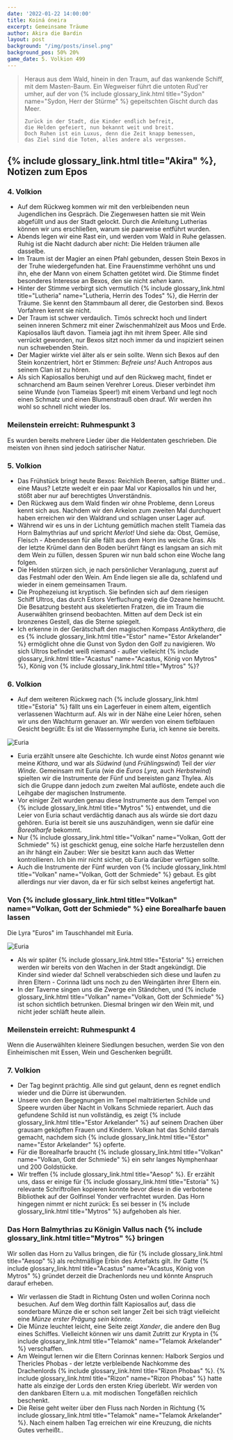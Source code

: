 ```yaml
---
date: '2022-01-22 14:00:00'
title: Koiná óneira
excerpt: Gemeinsame Träume
author: Akira die Bardin
layout: post
background: "/img/posts/insel.png"
background_pos: 50% 20%
game_date: 5. Volkion 499
---
```


<div class="rhyme">
  <blockquote>
    Heraus aus dem Wald, hinein in den Traum,
    auf das wankende Schiff, mit dem Masten-Baum.
    Ein Wegweiser führt die untoten Rud'rer umher,
    auf der von {% include glossary_link.html title="Sydon" name="Sydon, Herr der Stürme" %} gepeitschten Gischt durch das Meer.

    Zurück in der Stadt, die Kinder endlich befreit,
    die Helden gefeiert, nun bekannt weit und breit.
    Doch Ruhen ist ein Luxus, denn die Zeit knapp bemessen,
    das Ziel sind die Toten, alles andere als vergessen.
  </blockquote>
</div>

## {% include glossary_link.html title="Akira" %}, Notizen zum Epos

### 4. Volkion
* Auf dem Rückweg kommen wir mit den verbleibenden neun Jugendlichen ins Gespräch. Die Ziegenwesen hatten sie mit Wein abgefüllt und aus der Stadt gelockt. Durch die Anleitung Lutherias können wir uns erschließen, warum sie paarweise entführt wurden.
* Abends legen wir eine Rast ein, und werden vom Wald in Ruhe gelassen. Ruhig ist die Nacht dadurch aber nicht: Die Helden träumen alle dasselbe.
* Im Traum ist der Magier an einen Pfahl gebunden, dessen Stein Bexos in der Truhe wiedergefunden hat. Eine Frauenstimme verhöhnt uns und ihn, ehe der Mann von einem Schatten getötet wird. Die Stimme findet besonderes Interesse an Bexos, den sie nicht _sehen_ kann.
* Hinter der Stimme verbirgt sich vermutlich {% include glossary_link.html title="Lutheria" name="Lutheria, Herrin des Todes" %}, die Herrin der Träume. Sie kennt den Stammbaum all derer, die Gestorben sind. Bexos Vorfahren kennt sie nicht.
* Der Traum ist schwer verdaulich. Timós schreckt hoch und lindert seinen inneren Schmerz mit einer Zwischenmahlzeit aus Moos und Erde. Kapiosallos läuft davon. Tiameia jagt ihn mit ihrem Speer. Alle sind verrückt geworden, nur Bexos sitzt noch immer da und inspiziert seinen nun schwebenden Stein.
* Der Magier wirkte viel älter als er sein sollte. Wenn sich Bexos auf den Stein konzentriert, hört er Stimmen: _Befreie uns!_ Auch Antropos aus seinem Clan ist zu hören.
* Als sich Kapiosallos beruhigt und auf den Rückweg macht, findet er schnarchend am Baum seinen Verehrer Loreus. Dieser verbindet ihm seine Wunde (von Tiameias Speer!) mit einem Verband und legt noch einen Schmatz und einen Blumenstrauß oben drauf. Wir werden ihn wohl so schnell nicht wieder los.

<div class="infobox">
  <h3>Meilenstein erreicht: Ruhmespunkt 3</h3>
  <p class="reward">Es wurden bereits mehrere Lieder über die Heldentaten geschrieben. Die meisten von ihnen sind jedoch satirischer Natur.</p>
</div>

### 5. Volkion
* Das Frühstück bringt heute Bexos: Reichlich Beeren, saftige Blätter und.. eine Maus? Letzte wedelt er ein paar Mal vor Kapiosallos hin und her, stößt aber nur auf berechtigtes Unverständnis.
* Den Rückweg aus dem Wald finden wir ohne Probleme, denn Loreus kennt sich aus. Nachdem wir den Arkelon zum zweiten Mal durchquert haben erreichen wir den Waldrand und schlagen unser Lager auf.
* Während wir es uns in der Lichtung gemütlich machen stellt Tiameia das Horn Balmythrias auf und spricht _Merlot!_ Und siehe da: Obst, Gemüse, Fleisch - Abendessen für alle fällt aus dem Horn ins weiche Gras. Als der letzte Krümel dann den Boden berührt fängt es langsam an sich mit dem Wein zu füllen, dessen Spuren wir nun bald schon eine Woche lang folgen.
* Die Helden stürzen sich, je nach persönlicher Veranlagung, zuerst auf das Festmahl oder den Wein. Am Ende liegen sie alle da, schlafend und wieder in einem gemeinsamen Traum.
* Die Prophezeiung ist kryptisch. Sie befinden sich auf dem riesigen Schiff Ultros, das durch Estors Verfluchung ewig die Ozeane heimsucht. Die Besatzung besteht aus skeletierten Fratzen, die im Traum die Auserwählten grinsend beobachten. Mitten auf dem Deck ist ein bronzenes Gestell, das die Sterne spiegelt.
* Ich erkenne in der Gerätschaft den magischen Kompass _Antikythera_, die es {% include glossary_link.html title="Estor" name="Estor Arkelander" %} ermöglicht ohne die Gunst von Sydon den Golf zu navigieren. Wo sich Ultros befindet weiß niemand - außer vielleicht {% include glossary_link.html title="Acastus" name="Acastus, König von Mytros" %}, König von {% include glossary_link.html title="Mytros" %}?

### 6. Volkion
* Auf dem weiteren Rückweg nach {% include glossary_link.html title="Estoria" %} fällt uns ein Lagerfeuer in einem altem, eigentlich verlassenen Wachturm auf. Als wir in der Nähe eine Leier hören, sehen wir uns den Wachturm genauer an. Wir werden von einem tiefblauen Gesicht begrüßt: Es ist die Wassernymphe Euria, ich kenne sie bereits.

![Euria](/img/posts/euria.jpg)

* Euria erzählt unsere alte Geschichte. Ich wurde einst _Notos_ genannt wie meine _Kithara_, und war als _Südwind_ (und _Frühlingswind_) Teil der _vier Winde_. Gemeinsam mit Euria (wie die _Euros Lyra_, auch _Herbstwind_) spielten wir die Instrumente der Fünf und bereisten ganz Thylea. Als sich die Gruppe dann jedoch zum zweiten Mal auflöste, endete auch die Leihgabe der magischen Instrumente.
* Vor einiger Zeit wurden genau diese Instrumente aus dem Tempel von {% include glossary_link.html title="Mytros" %} entwendet, und die Leier von Euria schaut verdächtig danach aus als würde sie dort dazu gehören. Euria ist bereit sie uns auszuhändigen, wenn sie dafür eine _Borealharfe_ bekommt.
* Nur {% include glossary_link.html title="Volkan" name="Volkan, Gott der Schmiede" %} ist geschickt genug, eine solche Harfe herzustellen denn an ihr hängt ein Zauber: Wer sie besitzt kann auch das Wetter kontrollieren. Ich bin mir nicht sicher, ob Euria darüber verfügen sollte.
* Auch die Instrumente der Fünf wurden von {% include glossary_link.html title="Volkan" name="Volkan, Gott der Schmiede" %} gebaut. Es gibt allerdings nur vier davon, da er für sich selbst keines angefertigt hat.

<div class="infobox quest">
  <h3>Von {% include glossary_link.html title="Volkan" name="Volkan, Gott der Schmiede" %} eine Borealharfe bauen lassen</h3>
  <p class="reward">Die Lyra "Euros" im Tauschhandel mit Euria.</p>
</div>

![Euria](/img/posts/euros.png)

* Als wir später {% include glossary_link.html title="Estoria" %} erreichen werden wir bereits von den Wachen in der Stadt angekündigt. Die Kinder sind wieder da! Schnell verabschieden sich diese und laufen zu ihren Eltern - Corinna lädt uns noch zu den Weingärten ihrer Eltern ein.
* In der Taverne singen uns die Zwerge ein Ständchen, und {% include glossary_link.html title="Volkan" name="Volkan, Gott der Schmiede" %} ist schon sichtlich betrunken. Diesmal bringen wir den Wein mit, und nicht jeder schläft heute allein.

<div class="infobox">
  <h3>Meilenstein erreicht: Ruhmespunkt 4</h3>
  <p class="reward">Wenn die Auserwählten kleinere Siedlungen besuchen, werden Sie von den Einheimischen mit Essen, Wein und Geschenken begrüßt.</p>
</div>

### 7. Volkion
* Der Tag beginnt prächtig. Alle sind gut gelaunt, denn es regnet endlich wieder und die Dürre ist überwunden.
* Unsere von den Begegnungen im Tempel malträtierten Schilde und Speere wurden über Nacht in Volkans Schmiede repariert. Auch das gefundene Schild ist nun vollständig, es zeigt {% include glossary_link.html title="Estor Arkelander" %} auf seinem Drachen über grausam geköpften Frauen und Kindern. Volkan hat das Schild damals gemacht, nachdem sich {% include glossary_link.html title="Estor" name="Estor Arkelander" %} opferte.
* Für die Borealharfe braucht {% include glossary_link.html title="Volkan" name="Volkan, Gott der Schmiede" %} ein sehr langes Nymphenhaar und 200 Goldstücke.
* Wir treffen {% include glossary_link.html title="Aesop" %}. Er erzählt uns, dass er einige für {% include glossary_link.html title="Estoria" %} relevante Schriftrollen kopieren konnte bevor diese in die verbotene Bibliothek auf der Golfinsel Yonder verfrachtet wurden. Das Horn hingegen nimmt er nicht zurück: Es sei besser in {% include glossary_link.html title="Mytros" %} aufgehoben als hier.

<div class="infobox quest">
  <h3>Das Horn Balmythrias zu Königin Vallus nach {% include glossary_link.html title="Mytros" %} bringen</h3>
  <p>Wir sollen das Horn zu Vallus bringen, die für {% include glossary_link.html title="Aesop" %} als rechtmäßige Erbin des Artefakts gilt. Ihr Gatte {% include glossary_link.html title="Acastus" name="Acastus, König von Mytros" %} gründet derzeit die Drachenlords neu und könnte Anspruch darauf erheben.</p>
</div>

* Wir verlassen die Stadt in Richtung Osten und wollen Corinna noch besuchen. Auf dem Weg dorthin fällt Kapiosallos auf, dass die sonderbare Münze die er schon seit langer Zeit bei sich trägt vielleicht eine _Münze erster Prägung sein könnte_.
* Die Münze leuchtet leicht, eine Seite zeigt _Xander_, die andere den Bug eines Schiffes. Vielleicht können wir uns damit Zutritt zur Krypta in {% include glossary_link.html title="Telamok" name="Telamok Arkelander" %} verschaffen.
* Am Weingut lernen wir die Eltern Corinnas kennen: Halbork Sergios und Thericles Phobas - der letzte verbleibende Nachkomme des Drachenlords {% include glossary_link.html title="Rizon Phobas" %}. {% include glossary_link.html title="Rizon" name="Rizon Phobas" %} hatte hatte als einzige der Lords den ersten Krieg überlebt. Wir werden von den dankbaren Eltern u.a. mit modischen Tongefäßen reichlich beschenkt.
* Die Reise geht weiter über den Fluss nach Norden in Richtung {% include glossary_link.html title="Telamok" name="Telamok Arkelander" %}. Nach einem halben Tag erreichen wir eine Kreuzung, die nichts Gutes verheißt..

